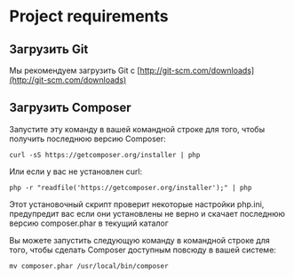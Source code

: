 # Project requirements

## Загрузить Git
Мы рекомендуем загрузить Git с [http://git-scm.com/downloads](http://git-scm.com/downloads)

## Загрузить Composer

Запустите эту команду в вашей командной строке для того, чтобы получить последнюю версию Composer:
```
curl -sS https://getcomposer.org/installer | php
```
Или если у вас не установлен curl:
```
php -r "readfile('https://getcomposer.org/installer');" | php
```
Этот установочный скрипт проверит некоторые настройки php.ini, предупредит вас если они установлены не верно и скачает последнюю версию composer.phar в текущий каталог

Вы можете запустить следующую команду в командной строке для того, чтобы сделать Composer доступным повсюду в вашей системе:
```
mv composer.phar /usr/local/bin/composer
```